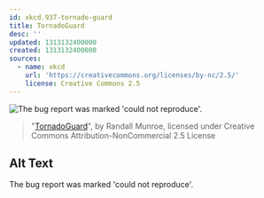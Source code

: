 ```yaml
---
id: xkcd.937-tornado-guard
title: TornadoGuard
desc: ''
updated: 1313132400000
created: 1313132400000
sources:
  - name: xkcd
    url: 'https://creativecommons.org/licenses/by-nc/2.5/'
    license: Creative Commons 2.5
---
```

![The bug report was marked 'could not reproduce'.](https://imgs.xkcd.com/comics/tornadoguard.png)
> "[TornadoGuard](https://xkcd.com/937/)", by Randall Munroe, licensed under Creative Commons Attribution-NonCommercial 2.5 License

## Alt Text
The bug report was marked 'could not reproduce'.
